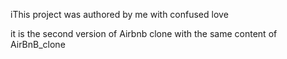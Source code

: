 iThis project was authored by me with confused love

it is the second version of Airbnb clone with the same content of AirBnB_clone
